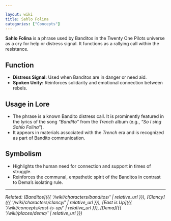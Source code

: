 ```yaml
---

layout: wiki
title: Sahlo Folina
categories: ["Concepts"]
---
```


**Sahlo Folina** is a phrase used by Banditos in the Twenty One Pilots universe as a cry for help or distress signal. It functions as a rallying call within the resistance.

## <span class="tape-accent-yellow">Function</span>

* **Distress Signal:** Used when Banditos are in danger or need aid.
* **Spoken Unity:** Reinforces solidarity and emotional connection between rebels.

## <span class="tape-accent-red">Usage in Lore</span>

* The phrase is a known Bandito distress call. It is prominently featured in the lyrics of the song *“Bandito”* from the *Trench* album (e.g., *“So I sing Sahlo Folina”*).
* It appears in materials associated with the *Trench* era and is recognized as part of Bandito communication.

## <span class="tape-accent-yellow">Symbolism</span>

* Highlights the human need for connection and support in times of struggle.
* Reinforces the communal, empathetic spirit of the Banditos in contrast to Dema’s isolating rule.

---

*Related: [Banditos]({{ '/wiki/characters/banditos/' | relative_url }}), [Clancy]({{ '/wiki/characters/clancy/' | relative_url }}), [East is Up]({{ '/wiki/concepts/east-is-up/' | relative_url }}), [Dema]({{ '/wiki/places/dema/' | relative_url }})*
